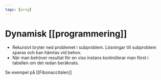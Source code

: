```yaml
---
tags: [prog]
---
```

# Dynamisk [[programmering]]
- Rekursivt bryter ned problemet i subproblem. Lösningar till subproblem sparas och kan hämtas vid behov.
- När man behöver resultat för en viss instans kontrollerar man först i tabellen om det redan beräknats.

Se exempel på [[Fibonaccitalen]]

